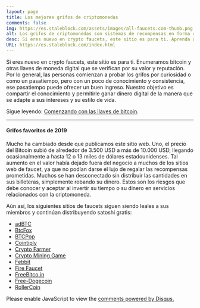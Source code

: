 ```yaml
---
layout: page
title: Los mejores grifos de criptomonedas
comments: false
img: https://es.staleblock.com/assets/images/all-faucets.com-thumb.png
alt: Los grifos de criptomonedas son sistemas de recompensas en forma de un sitio web o una aplicación que dispensan monedas gratis.
desc: Si eres nuevo en crypto faucets, este sitio es para ti. Aprenda a maximizar el valor de su tiempo y esfuerzo mientras reclama desde sitios de grifos de bitcoin gratuitos.
URL: https://es.staleblock.com/index.html
---
```

<link rel="stylesheet" href="https://cdnjs.cloudflare.com/ajax/libs/normalize/5.0.0/normalize.min.css">

Si eres nuevo en crypto faucets, este sitio es para ti. Enumeramos bitcoin y otras llaves de moneda digital que se verifican por su valor y reputación. Por lo general, las personas comienzan a probar los grifos por curiosidad o como un pasatiempo, pero con un poco de conocimiento y consistencia, ese pasatiempo puede ofrecer un buen ingreso. Nuestro objetivo es compartir el conocimiento y permitirle ganar dinero digital de la manera que se adapte a sus intereses y su estilo de vida.

Sigue leyendo: <a href="https://es.staleblock.com/daily/2019/12/12/index.html">Comenzando con las llaves de bitcoin</a>.

---
#### Grifos favoritos de 2019

Mucho ha cambiado desde que publicamos este sitio web. Uno, el precio del Bitcoin subió de alrededor de 3.500 USD a más de 10.000 USD, llegando ocasionalmente a hasta 12 o 13 miles de dólares estadounidenses. Tal aumento en el valor había dejado fuera del negocio a muchos de los sitios web de faucet, ya que no podían darse el lujo de regalar las recompensas prometidas. Muchos se han desconectado sin distribuir las cantidades en sus billeteras, simplemente robando su dinero. Estos son los riesgos que debe conocer y aceptar al invertir su tiempo o su dinero en servicios relacionados con la criptomoneda.

Aún así, los siguientes sitios de faucets siguen siendo leales a sus miembros y continúan distribuyendo satoshi gratis:

- <a href="http://bit.ly/www-adbtc" target="_blank">adBTC</a>
- <a href="http://bit.ly/www-btcfox" target="_blank">BtcFox</a>
- <a href="http://bit.ly/www-btcpop" target="_blank">BTCPop</a>
- <a href="http://bit.ly/www-cointiply" target="_blank">Cointiply</a>
- <a href="http://bit.ly/www-cryptofarmer" target="_blank">Crypto Farmer</a>
- <a href="http://bit.ly/www-cryptomininggame" target="_blank">Crypto Mining Game</a>
- <a href="http://bit.ly/www-febbit" target="_blank">Febbit</a>
- <a href="http://bit.ly/www-firefaucet" target="_blank">Fire Faucet</a>
- <a href="http://bit.ly/www-freebitcoin" target="_blank">FreeBitco.in</a>
- <a href="http://bit.ly/www-free-dogecoin" target="_blank">Free-Dogecoin</a>
- <a href="http://bit.ly/www-rollercoin" target="_blank">RollerCoin</a>


<div id="disqus_thread"></div>
<script>

/**
*  RECOMMENDED CONFIGURATION VARIABLES: EDIT AND UNCOMMENT THE SECTION BELOW TO INSERT DYNAMIC VALUES FROM YOUR PLATFORM OR CMS.
*  LEARN WHY DEFINING THESE VARIABLES IS IMPORTANT: https://disqus.com/admin/universalcode/#configuration-variables*/
/*
var disqus_config = function () {
this.page.url = PAGE_URL;  // Replace PAGE_URL with your page's canonical URL variable
this.page.identifier = PAGE_IDENTIFIER; // Replace PAGE_IDENTIFIER with your page's unique identifier variable
};
*/
(function() { // DON'T EDIT BELOW THIS LINE
var d = document, s = d.createElement('script');
s.src = 'https://bitcoin-cash.disqus.com/embed.js';
s.setAttribute('data-timestamp', +new Date());
(d.head || d.body).appendChild(s);
})();
</script>
<noscript>Please enable JavaScript to view the <a href="https://disqus.com/?ref_noscript">comments powered by Disqus.</a></noscript>
